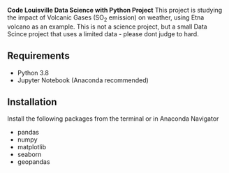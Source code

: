 **Code Louisville Data Science with Python Project**
This project is studying the impact of Volcanic Gases (SO<sub>2</sub> emission) on weather, using Etna volcano as an example. This is not a science project, but a small Data Scince project that uses a limited data - please dont judge to hard.

## Requirements
- Python 3.8 
- Jupyter Notebook (Anaconda recommended)

## Installation
Install the following packages from the terminal or in Anaconda Navigator

- pandas 
- numpy 
- matplotlib 
- seaborn  
- geopandas



